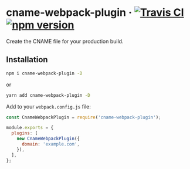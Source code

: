 # cname-webpack-plugin &middot; [![Travis CI](https://img.shields.io/travis/lozinsky/cname-webpack-plugin/master.svg?style=flat-square)](https://travis-ci.org/lozinsky/cname-webpack-plugin) [![npm version](https://img.shields.io/npm/v/cname-webpack-plugin.svg?style=flat-square)](https://www.npmjs.com/package/cname-webpack-plugin)

Create the CNAME file for your production build.

## Installation

```sh
npm i cname-webpack-plugin -D
```

or

```sh
yarn add cname-webpack-plugin -D
```

Add to your `webpack.config.js` file:

```javascript
const CnameWebpackPlugin = require('cname-webpack-plugin');

module.exports = {
  plugins: [
    new CnameWebpackPlugin({
      domain: 'example.com',
    }),
  ],
};
```
